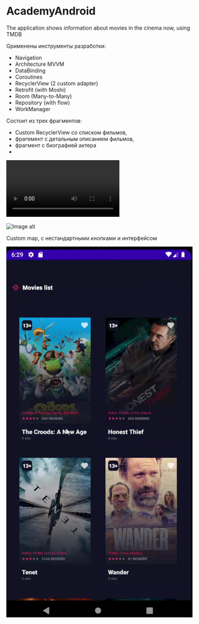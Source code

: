 # AcademyAndroid
The application shows information about movies in the cinema now, using TMDB

Gрименены инструменты разработки:

+ Navigation
+ Architecture MVVM
+ DataBinding
+ Сoroutines
+ RecyclerView (2 custom adapter)
+ Retrofit (with Moshi)
+ Room (Many-to-Many)
+ Repository (with flow)
+ WorkManager

Состоит из трех фрагментов:

* Сustom RecyclerView со списком фильмов,
* фрагемент с детальным описанием фильмов,
* фрагмент с биографией актера
* 
![Image alt](https://github.com/Art-bond/okRes/blob/main/transition.mp4)

![Image alt](https://github.com/Art-bond/okRes/blob/main/moviedemo9.gif)

Custom map, c нестандартными кнопками и интерфейсом

![Image alt](https://github.com/Art-bond/okRes/blob/main/local.gif)
